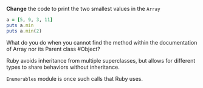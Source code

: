 **Change** the code to print the two smallest values in the `Array`

 ```ruby
 a = [5, 9, 3, 11]
puts a.min
puts a.min(2)
```
What do you do when you cannot find the method within the documentation of Array
nor its Parent class #Object?

Ruby avoids inheritance from multiple superclasses, but allows for different types to
share behaviors without inheritance.

`Enumerables` module is once such calls that Ruby uses.
